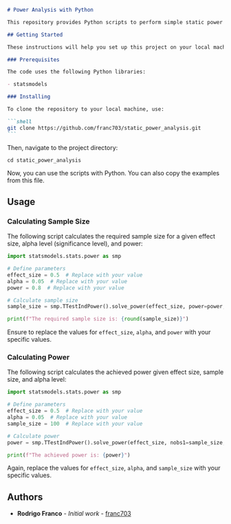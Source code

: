 ````markdown
# Power Analysis with Python

This repository provides Python scripts to perform simple static power analysis. It is especially useful for determining the necessary sample size given a certain effect size, alpha level, and power. It can also be used to calculate the achieved power given effect size, sample size, and alpha level.

## Getting Started

These instructions will help you set up this project on your local machine.

### Prerequisites

The code uses the following Python libraries:

- statsmodels

### Installing

To clone the repository to your local machine, use:

```shell
git clone https://github.com/franc703/static_power_analysis.git
```
````

Then, navigate to the project directory:

```shell
cd static_power_analysis
```

Now, you can use the scripts with Python. You can also copy the examples from this file.

## Usage

### Calculating Sample Size

The following script calculates the required sample size for a given effect size, alpha level (significance level), and power:

```python
import statsmodels.stats.power as smp

# Define parameters
effect_size = 0.5  # Replace with your value
alpha = 0.05  # Replace with your value
power = 0.8  # Replace with your value

# Calculate sample size
sample_size = smp.TTestIndPower().solve_power(effect_size, power=power, alpha=alpha)

print(f"The required sample size is: {round(sample_size)}")
```

Ensure to replace the values for `effect_size`, `alpha`, and `power` with your specific values.

### Calculating Power

The following script calculates the achieved power given effect size, sample size, and alpha level:

```python
import statsmodels.stats.power as smp

# Define parameters
effect_size = 0.5  # Replace with your value
alpha = 0.05  # Replace with your value
sample_size = 100  # Replace with your value

# Calculate power
power = smp.TTestIndPower().solve_power(effect_size, nobs1=sample_size, alpha=alpha)

print(f"The achieved power is: {power}")
```

Again, replace the values for `effect_size`, `alpha`, and `sample_size` with your specific values.

## Authors

- **Rodrigo Franco** - _Initial work_ - [franc703](https://github.com/franc703)

```


```
